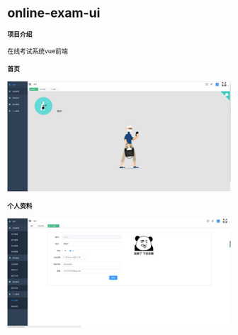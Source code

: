 # online-exam-ui

#### 项目介绍

在线考试系统vue前端

#### 首页

![image](doc/img/dashboard.png)


#### 个人资料

![image](doc/img/message.png)